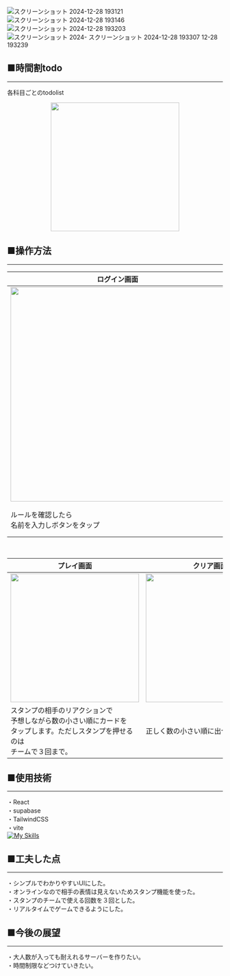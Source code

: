 ![スクリーンショット 2024-12-28 193121](https://github.com/user-attachments/assets/de0ca3b8-3ad5-4c8d-849c-1e09c7a2f23c)
![スクリーンショット 2024-12-28 193146](https://github.com/user-attachments/assets/d3467e98-6636-4964-87cf-0f2c2c21090e)
![スクリーンショット 2024-12-28 193203](https://github.com/user-attachments/assets/faeb57e3-8ec9-4f26-bcc8-f66a32d5cc9a)
![スクリーンショット 2024-
![スクリーンショット 2024-12-28 193307](https://github.com/user-attachments/assets/5b88759f-0b03-4775-ba43-30522b910cd9)
12-28 193239](https://github.com/user-attachments/assets/55386477-6adb-4e96-8679-68ccb90f9480)


## ■時間割todo
***
各科目ごとのtodolist
<p align="center">

<img src="https://github.com/user-attachments/assets/60599e10-56d2-4b44-9784-0be20669d473" width=300>
   
## ■操作方法
***
| ログイン画面| 時間割画面|科目登録画面|
| --- | --- | --- |
| <image src="https://github.com/user-attachments/assets/de0ca3b8-3ad5-4c8d-849c-1e09c7a2f23c" width=500>|<image src="https://github.com/user-attachments/assets/d3467e98-6636-4964-87cf-0f2c2c21090e" width=500>|<image src="https://github.com/user-attachments/assets/faeb57e3-8ec9-4f26-bcc8-f66a32d5cc9a" width=500>|
| ルールを確認したら<br>名前を入力しボタンをタップ |４人部屋に入るまで待っています。<br>あと何人はいればスタートするか<br>表示しています。  |1～100までのカードを１人２枚<br>ランダムで配布しています。|
<br>

| プレイ画面| クリア画面|失敗 画面|
| --- | --- |  --- |
| <image src="https://github.com/mashumarrow/the_mind/assets/134787738/5841c175-8cf2-4e64-a62c-c0a3e66346e8" width=300>|<image src="https://github.com/mashumarrow/the_mind/assets/134787738/e2abbcf1-7cce-4d82-8783-52507b06e43e" width=300>| <image src="https://github.com/mashumarrow/the_mind/assets/134787738/4f36c2ce-d4ba-4960-9ebb-5d5dd7b9abca" width=300>|
|スタンプの相手のリアクションで<br>予想しながら数の小さい順にカードを<br>タップします。ただしスタンプを押せるのは<br>チームで３回まで。|正しく数の小さい順に出せればクリア|正しく数の小さい順に出せなければ失敗  |<br><br>

## ■使用技術
***
・React<br>
・supabase<br>
・TailwindCSS<br>
・vite<br>
[![My Skills](https://skillicons.dev/icons?i=react,supabase,tailwindcss,vite)](https://skillicons.dev)



## ■工夫した点
***
・シンプルでわかりやすいUIにした。<br>
・オンラインなので相手の表情は見えないためスタンプ機能を使った。<br>
・スタンプのチームで使える回数を３回とした。<br>
・リアルタイムでゲームできるようにした。

## ■今後の展望
***
・大人数が入っても耐えれるサーバーを作りたい。<br>
・時間制限などつけていきたい。
